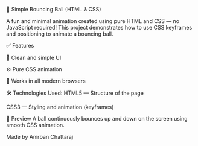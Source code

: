 🎾 Simple Bouncing Ball (HTML & CSS)

A fun and minimal animation created using pure HTML and CSS — no JavaScript required!
This project demonstrates how to use CSS keyframes and positioning to animate a bouncing ball.

✅ Features

🎨 Clean and simple UI

⚙️ Pure CSS animation

🚀 Works in all modern browsers

🛠️ Technologies Used:
HTML5 — Structure of the page

CSS3 — Styling and animation (keyframes)

📸 Preview
A ball continuously bounces up and down on the screen using smooth CSS animation.

Made by Anirban Chattaraj
